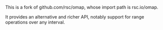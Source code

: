 This is a fork of github.com/rsc/omap, whose import path is rsc.io/omap.

It provides an alternative and richer API, notably support for range operations
over any interval.

